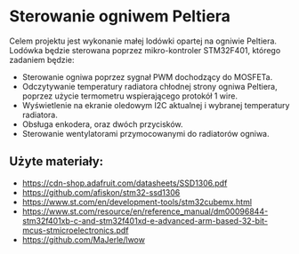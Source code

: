 # Sterowanie ogniwem Peltiera

Celem projektu jest wykonanie małej lodówki opartej na ogniwie Peltiera.
Lodówka będzie sterowana poprzez mikro-kontroler STM32F401, którego zadaniem będzie:
* Sterowanie ogniwa poprzez sygnał PWM dochodzący do MOSFETa.
* Odczytywanie temperatury radiatora chłodnej strony ogniwa Peltiera, poprzez użycie termometru wspierającego protokół 1 wire.
* Wyświetlenie na ekranie oledowym I2C aktualnej i wybranej temperatury radiatora.
* Obsługa enkodera, oraz dwóch przycisków.
* Sterowanie wentylatorami przymocowanymi do radiatorów ogniwa.

## Użyte materiały:

* https://cdn-shop.adafruit.com/datasheets/SSD1306.pdf
* https://github.com/afiskon/stm32-ssd1306
* https://www.st.com/en/development-tools/stm32cubemx.html
* https://www.st.com/resource/en/reference_manual/dm00096844-stm32f401xb-c-and-stm32f401xd-e-advanced-arm-based-32-bit-mcus-stmicroelectronics.pdf
* https://github.com/MaJerle/lwow



